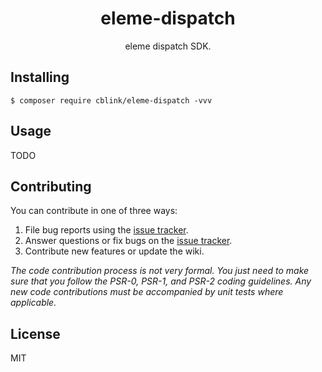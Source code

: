 <h1 align="center"> eleme-dispatch </h1>

<p align="center"> eleme dispatch SDK.</p>


## Installing

```shell
$ composer require cblink/eleme-dispatch -vvv
```

## Usage

TODO

## Contributing

You can contribute in one of three ways:

1. File bug reports using the [issue tracker](https://github.com/cblink/eleme-dispatch/issues).
2. Answer questions or fix bugs on the [issue tracker](https://github.com/cblink/eleme-dispatch/issues).
3. Contribute new features or update the wiki.

_The code contribution process is not very formal. You just need to make sure that you follow the PSR-0, PSR-1, and PSR-2 coding guidelines. Any new code contributions must be accompanied by unit tests where applicable._

## License

MIT
